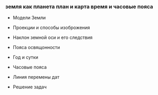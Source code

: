###  земля как планета план и карта время и часовые пояса












- Модели Земли


- Проекции и способы изоброжения


- Наклон земной оси и его следствия

- Пояса освящонности

- Год и сутки

- Часовые пояса 

- Линия перемены дат

- Решение задач





